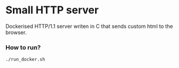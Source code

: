 # Small HTTP server
Dockerised HTTP/1.1 server writen in C that sends custom html to the browser. 

### How to run?
```
./run_docker.sh
```

